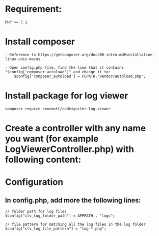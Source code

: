 # Requirement:
	PHP >= 7.1

# Install composer
	- Reference to https://getcomposer.org/doc/00-intro.md#installation-linux-unix-macos

	- Open config.php file, find the line that it contains "$config['composer_autoload']" and change it to:
		$config['composer_autoload'] = FCPATH.'vendor/autoload.php';

# Install package for log viewer
	composer require seunmatt/codeigniter-log-viewer

# Create a controller with any name you want (for example LogViewerController.php) with following content:


# Configuration

## In config.php, add more the following lines:
	// folder path for log files
	$config["clv_log_folder_path"] = APPPATH . "logs";

	// file pattern for matching all the log files in the log folder
	$config["clv_log_file_pattern"] = "log-*.php";
